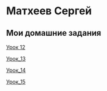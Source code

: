 # Матхеев Сергей
## Мои домашние задания

[Урок 12](ss1956.github.io/lesson-12/)

[Урок_13](ss1956.github.io/lesson_13/)

[Урок_14](ss1956.github.io/lesson_14/)

[Урок_15](ss1956.github.io/lesson_15/)
